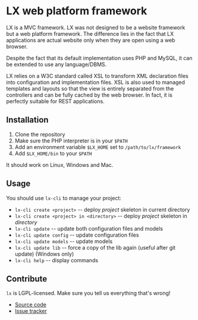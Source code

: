 LX web platform framework
=========================


LX is a MVC framework.  LX was not designed to be a website framework but a
web platform framework.  The difference lies in the fact that LX applications
are actual website only when they are open using a web browser.

Despite the fact that its default implementation uses PHP and MySQL, it can be
extended to use any language/DBMS.

LX relies on a W3C standard called XSL to transform XML declaration files into
configuration and implementation files.  XSL is also used to managed templates
and layouts so that the view is entirely separated from the controllers and
can be fully cached by the web browser.  In fact, it is perfectly suitable for
REST applications.


Installation
------------

1. Clone the repository
2. Make sure the PHP interpreter is in your `$PATH`
3. Add an environment variable `$LX_HOME` set to `/path/to/lx/framework`
4. Add `$LX_HOME/bin` to your `$PATH`

It should work on Linux, Windows and Mac.


Usage
-----

You should use `lx-cli` to manage your project:

* `lx-cli create <project>` -- deploy *project* skeleton in current directory
* `lx-cli create <project> in <directory>` -- deploy *project* skeleton in *directory*
* `lx-cli update` -- update both configuration files and models
* `lx-cli update config` -- update configuration files
* `lx-cli update models` -- update models
* `lx-cli update lib` -- force a copy of the lib again (useful after git update) (Windows only)
* `lx-cli help` -- display commands


Contribute
----------

`lx` is LGPL-licensed.  Make sure you tell us everything that's wrong!

* [Source code](https://github.com/aerys/lx)
* [Issue tracker](https://github.com/aerys/lx/issues)
